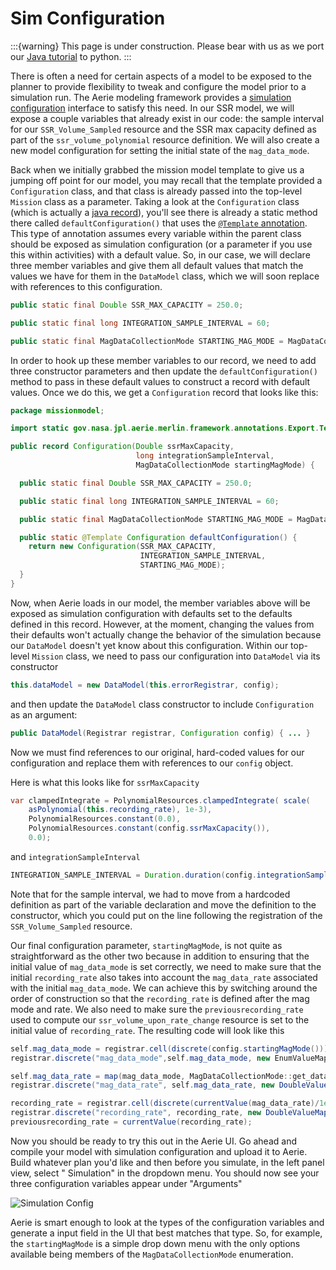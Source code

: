# Sim Configuration

:::{warning}
This page is under construction. Please bear with us as we port
our [Java tutorial](https://nasa-ammos.github.io/aerie-docs/tutorials/mission-modeling/introduction/) to python.
:::

There is often a need for certain aspects of a model to be exposed to the planner to provide flexibility to tweak and
configure the model prior to a simulation run. The Aerie modeling framework provides
a [simulation configuration](https://ammos.nasa.gov/aerie-docs/mission-modeling/configuration/) interface to satisfy
this need. In our SSR model, we will expose a couple variables that already exist in our code: the sample interval for
our `SSR_Volume_Sampled` resource and the SSR max capacity defined as part of the `ssr_volume_polynomial` resource
definition. We will also create a new model configuration for setting the initial state of the `mag_data_mode`.

Back when we initially grabbed the mission model template to give us a jumping off point for our model, you may recall
that the template provided a `Configuration` class, and that class is already passed into the top-level `Mission` class
as a parameter. Taking a look at the `Configuration` class (which is actually
a [java record](https://www.baeldung.com/java-record-vs-final-class)), you'll see there is already a static method there
called `defaultConfiguration()` that uses
the [`@Template` annotation](https://ammos.nasa.gov/aerie-docs/mission-modeling/parameters/#export-template). This type
of annotation assumes every variable within the parent class should be exposed as simulation configuration (or a
parameter if you use this within activities) with a default value. So, in our case, we will declare three member
variables and give them all default values that match the values we have for them in the `DataModel` class, which we
will soon replace with references to this configuration.

```java
public static final Double SSR_MAX_CAPACITY = 250.0;

public static final long INTEGRATION_SAMPLE_INTERVAL = 60;

public static final MagDataCollectionMode STARTING_MAG_MODE = MagDataCollectionMode.OFF;
```

In order to hook up these member variables to our record, we need to add three constructor parameters and then update
the `defaultConfiguration()` method to pass in these default values to construct a record with default values. Once we
do this, we get a `Configuration` record that looks like this:

```java
package missionmodel;

import static gov.nasa.jpl.aerie.merlin.framework.annotations.Export.Template;

public record Configuration(Double ssrMaxCapacity,
                            long integrationSampleInterval,
                            MagDataCollectionMode startingMagMode) {

  public static final Double SSR_MAX_CAPACITY = 250.0;

  public static final long INTEGRATION_SAMPLE_INTERVAL = 60;

  public static final MagDataCollectionMode STARTING_MAG_MODE = MagDataCollectionMode.OFF;

  public static @Template Configuration defaultConfiguration() {
    return new Configuration(SSR_MAX_CAPACITY,
                             INTEGRATION_SAMPLE_INTERVAL,
                             STARTING_MAG_MODE);
  }
}
```

Now, when Aerie loads in our model, the member variables above will be exposed as simulation configuration with defaults
set to the defaults defined in this record. However, at the moment, changing the values from their defaults won't
actually change the behavior of the simulation because our `DataModel` doesn't yet know about this configuration. Within
our top-level `Mission` class, we need to pass our configuration into `DataModel` via its constructor

```java
this.dataModel = new DataModel(this.errorRegistrar, config);
```

and then update the `DataModel` class constructor to include `Configuration` as an argument:

```java
public DataModel(Registrar registrar, Configuration config) { ... }
```

Now we must find references to our original, hard-coded values for our configuration and replace them with references to
our `config` object.

Here is what this looks like for `ssrMaxCapacity`

```java
var clampedIntegrate = PolynomialResources.clampedIntegrate( scale(
    asPolynomial(this.recording_rate), 1e-3),
    PolynomialResources.constant(0.0),
    PolynomialResources.constant(config.ssrMaxCapacity()),
    0.0);
```

and `integrationSampleInterval`

```java
INTEGRATION_SAMPLE_INTERVAL = Duration.duration(config.integrationSampleInterval(), Duration.SECONDS);
```

Note that for the sample interval, we had to move from a hardcoded definition as part of the variable declaration and
move the definition to the constructor, which you could put on the line following the registration of
the `SSR_Volume_Sampled` resource.

Our final configuration parameter, `startingMagMode`, is not quite as straightforward as the other two because in
addition to ensuring that the initial value of `mag_data_mode` is set correctly, we need to make sure that the
initial `recording_rate` also takes into account the `mag_data_rate` associated with the initial `mag_data_mode`. We can
achieve this by switching around the order of construction so that the `recording_rate` is defined after the mag mode and
rate. We also need to make sure the `previousrecording_rate` used to compute our `ssr_volume_upon_rate_change` resource is
set to the initial value of `recording_rate`. The resulting code will look like this

```java
self.mag_data_mode = registrar.cell(discrete(config.startingMagMode()));
registrar.discrete("mag_data_mode",self.mag_data_mode, new EnumValueMapper<>(MagDataCollectionMode.class));

self.mag_data_rate = map(mag_data_mode, MagDataCollectionMode::get_data_rate);
registrar.discrete("mag_data_rate", self.mag_data_rate, new DoubleValueMapper());

recording_rate = registrar.cell(discrete(currentValue(mag_data_rate)/1e3));
registrar.discrete("recording_rate", recording_rate, new DoubleValueMapper());
previousrecording_rate = currentValue(recording_rate);
```

Now you should be ready to try this out in the Aerie UI. Go ahead and compile your model with simulation configuration
and upload it to Aerie. Build whatever plan you'd like and then before you simulate, in the left panel view, select "
Simulation" in the dropdown menu. You should now see your three configuration variables appear under "Arguments"

![Simulation Config](assets/Simulation_Config.png)

Aerie is smart enough to look at the types of the configuration variables and generate a input field in the UI that best
matches that type. So, for example, the `startingMagMode` is a simple drop down menu with the only options available
being members of the `MagDataCollectionMode` enumeration.
